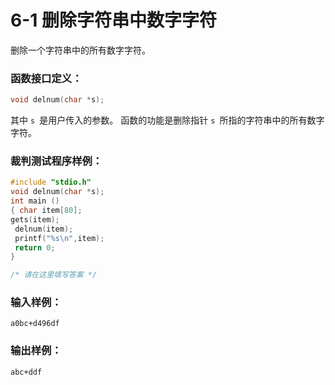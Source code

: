 # 6-1 删除字符串中数字字符

删除一个字符串中的所有数字字符。

### 函数接口定义：
```c++
void delnum(char *s);
```

其中 `s `是用户传入的参数。 函数的功能是删除指针 `s `所指的字符串中的所有数字字符。

### 裁判测试程序样例：
```c++
#include "stdio.h"
void delnum(char *s);
int main ()
{ char item[80];
gets(item);
 delnum(item);
 printf("%s\n",item);
 return 0;
}

/* 请在这里填写答案 */
```

### 输入样例：
```in
a0bc+d496df
```

### 输出样例：
```out
abc+ddf
```
